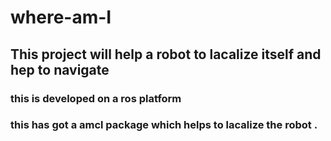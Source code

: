 # where-am-I
## This project will help a robot to lacalize itself and hep to navigate 
### this is developed on a ros platform 
### this has got a amcl package which helps to lacalize the robot .
